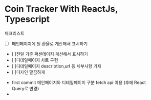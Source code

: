 # Coin Tracker With ReactJs, Typescript

체크리스트
- [ ] 메인페이지에 원 환율로 계산해서 표시하기        
- [ ]전일 기준 퍼센테이지 계산해서 표시하기        
- [ ]디테일페이지 차트 구현    
- [ ]디테일페이지 description,url 등 세부사항 기재    
- [ ]디자인 깔끔하게    

<ul>
  <li>
first commit
메인페이지와 디테일페이지 구분
fetch api 이용 (후에 React Query로 변경)
    <li>
<ul>
